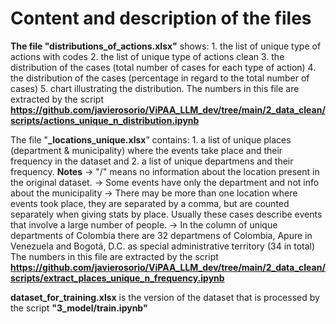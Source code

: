 # Content and description of the files

**The file "distributions_of_actions.xlsx"** shows:
    1. the list of unique type of actions with codes
    2. the list of unique type of actions clean
    3. the distribution of the cases (total number of cases for each type of action)
    4. the distribution of the cases (percentage in regard to the total number of cases)
    5. chart illustrating the distribution. 
The numbers in this file are extracted by the script **https://github.com/javierosorio/ViPAA_LLM_dev/tree/main/2_data_clean/scripts/actions_unique_n_distribution.ipynb**

The file "**_locations_unique.xlsx**” contains:
    1. a list of unique places (department & municipality) where the events take place and their frequency in the dataset and
    2. a list of unique departmens and their frequency. 
**Notes**
    -> "/" means no information about the location present in the original dataset.
    -> Some events have only the department and not info about the municipality
    -> There may be more than one location where events took place, they are separated by a comma, but are counted separately when giving stats by place. Usually these cases describe events that involve a large number of people.
    -> In the column of unique departments of Colombia there are 32 departmens of Colombia, Apure in Venezuela and Bogotá, D.C. as special administrative territory (34 in total)
The numbers in this file are extracted by the script 
**https://github.com/javierosorio/ViPAA_LLM_dev/tree/main/2_data_clean/scripts/extract_places_unique_n_frequency.ipynb**

**dataset_for_training.xlsx** is the version of the dataset that is processed by the script **"3_model/train.ipynb"**
